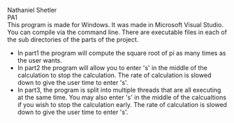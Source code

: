 Nathaniel Shetler   
PA1   
This program is made for Windows. It was made in Microsoft Visual Studio. You can compile via the command line. 
There are executable files in each of the sub directories of the parts of the project.

- In part1 the program will compute the square root of pi as many times as the user wants.
- In part2 the program will allow you to enter 's' in the middle of the calculation to 
stop the calculation. The rate of calculation is slowed down to give the user time to enter 's'.
- In part3, the program is split into multiple threads that are all executing at the same time. 
You may also enter 's' in the middle of the calcualtions if you wish to stop the calculation early.
The rate of calculation is slowed down to give the user time to enter 's'.



